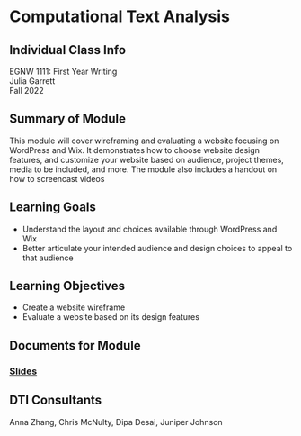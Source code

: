 # Computational Text Analysis

## Individual Class Info
EGNW 1111: First Year Writing
<br>
Julia Garrett
<br>
Fall 2022
<br>


## Summary of Module
This module will cover wireframing and evaluating a website focusing on WordPress and Wix. It demonstrates how to choose website design features, and customize your website based on audience, project themes, media to be included, and more. The module also includes a handout on how to screencast videos

## Learning Goals
- Understand the layout and choices available through WordPress and Wix
- Better articulate your intended audience and design choices to appeal to that audience


## Learning Objectives
- Create a website wireframe
- Evaluate a website based on its design features

## Documents for Module

### [Slides]()

## DTI Consultants
Anna Zhang, Chris McNulty, Dipa Desai, Juniper Johnson
